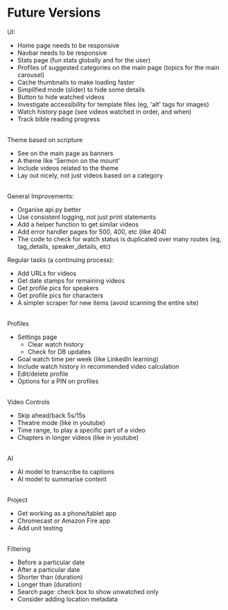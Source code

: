 # Future Versions

UI:
* Home page needs to be responsive
* Navbar needs to be responsive
* Stats page (fun stats globally and for the user)
* Profiles of suggested categories on the main page (topics for the main carousel)
* Cache thumbnails to make loading faster
* Simplified mode (slider) to hide some details
* Button to hide watched videos
* Investigate accessibility for template files (eg, 'alt' tags for images)
* Watch history page (see videos watched in order, and when)
* Track bible reading progress
</br></br>


Theme based on scripture
* See on the main page as banners
* A theme like 'Sermon on the mount'
* Include videos related to the theme
* Lay out nicely, not just videos based on a category
</br></br>


General Improvements:
* Organise api.py better
* Use consistent logging, not just print statements
* Add a helper function to get similar videos
* Add error handler pages for 500, 400, etc (like 404)
* The code to check for watch status is duplicated over many routes (eg, tag_details, speaker_details, etc)


Regular tasks (a continuing process):
* Add URLs for videos
* Get date stamps for remaining videos
* Get profile pics for speakers
* Get profile pics for characters
* A simpler scraper for new items (avoid scanning the entire site)
</br></br>


Profiles
* Settings page
    * Clear watch history
    * Check for DB updates
* Goal watch time per week (like LinkedIn learning)
* Include watch history in recommended video calculation
* Edit/delete profile
* Options for a PIN on profiles
</br></br>


Video Controls
* Skip ahead/back 5s/15s
* Theatre mode (like in youtube)
* Time range, to play a specific part of a video
* Chapters in longer videos (like in youtube)
</br></br>


AI
* AI model to transcribe to captions
* AI model to summarise content
</br></br>


Project
* Get working as a phone/tablet app
* Chromecast or Amazon Fire app
* Add unit testing
</br></br>


Filtering
* Before a particular date
* After a particular date
* Shorter than (duration)
* Longer than (duration)
* Search page: check box to show unwatched only
* Consider adding location metadata
</br></br>

